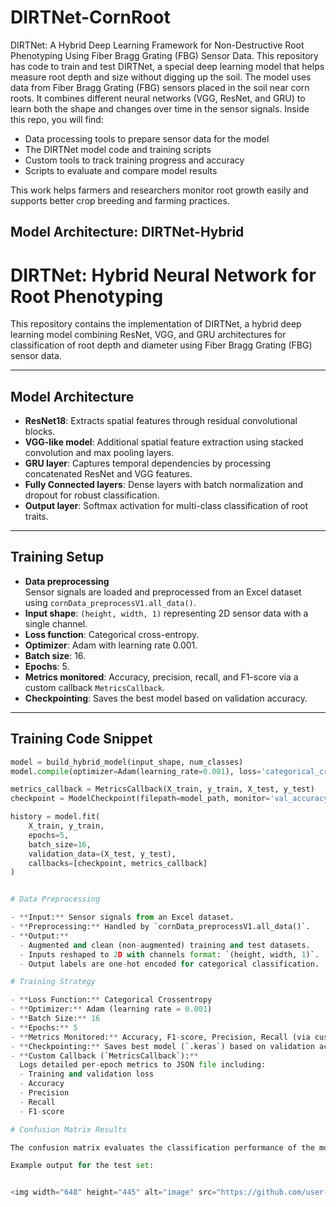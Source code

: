 # DIRTNet-CornRoot
DIRTNet: A Hybrid Deep Learning Framework for Non-Destructive Root Phenotyping Using Fiber Bragg Grating (FBG) Sensor Data.
This repository has code to train and test DIRTNet, a special deep learning model that helps measure root depth and size without digging up the soil. The model uses data from Fiber Bragg Grating (FBG) sensors placed in the soil near corn roots. It combines different neural networks (VGG, ResNet, and GRU) to learn both the shape and changes over time in the sensor signals. Inside this repo, you will find:

* Data processing tools to prepare sensor data for the model
* The DIRTNet model code and training scripts
* Custom tools to track training progress and accuracy
* Scripts to evaluate and compare model results

This work helps farmers and researchers monitor root growth easily and supports better crop breeding and farming practices.

## Model Architecture: DIRTNet-Hybrid

# DIRTNet: Hybrid Neural Network for Root Phenotyping

This repository contains the implementation of DIRTNet, a hybrid deep learning model combining ResNet, VGG, and GRU architectures for classification of root depth and diameter using Fiber Bragg Grating (FBG) sensor data.

---

## Model Architecture

- **ResNet18**: Extracts spatial features through residual convolutional blocks.
- **VGG-like model**: Additional spatial feature extraction using stacked convolution and max pooling layers.
- **GRU layer**: Captures temporal dependencies by processing concatenated ResNet and VGG features.
- **Fully Connected layers**: Dense layers with batch normalization and dropout for robust classification.
- **Output layer**: Softmax activation for multi-class classification of root traits.

---

## Training Setup

- **Data preprocessing**  
  Sensor signals are loaded and preprocessed from an Excel dataset using `cornData_preprocessV1.all_data()`.  
- **Input shape**: `(height, width, 1)` representing 2D sensor data with a single channel.  
- **Loss function**: Categorical cross-entropy.  
- **Optimizer**: Adam with learning rate 0.001.  
- **Batch size**: 16.  
- **Epochs**: 5.  
- **Metrics monitored**: Accuracy, precision, recall, and F1-score via a custom callback `MetricsCallback`.  
- **Checkpointing**: Saves the best model based on validation accuracy.

---

## Training Code Snippet

```python
model = build_hybrid_model(input_shape, num_classes)
model.compile(optimizer=Adam(learning_rate=0.001), loss='categorical_crossentropy', metrics=['accuracy'])

metrics_callback = MetricsCallback(X_train, y_train, X_test, y_test)
checkpoint = ModelCheckpoint(filepath=model_path, monitor='val_accuracy', save_best_only=True, mode='max')

history = model.fit(
    X_train, y_train,
    epochs=5,
    batch_size=16,
    validation_data=(X_test, y_test),
    callbacks=[checkpoint, metrics_callback]
)


# Data Preprocessing

- **Input:** Sensor signals from an Excel dataset.
- **Preprocessing:** Handled by `cornData_preprocessV1.all_data()`.
- **Output:**  
  - Augmented and clean (non-augmented) training and test datasets.  
  - Inputs reshaped to 2D with channels format: `(height, width, 1)`.  
  - Output labels are one-hot encoded for categorical classification.

# Training Strategy

- **Loss Function:** Categorical Crossentropy  
- **Optimizer:** Adam (learning rate = 0.001)  
- **Batch Size:** 16  
- **Epochs:** 5  
- **Metrics Monitored:** Accuracy, F1-score, Precision, Recall (via custom `MetricsCallback`)  
- **Checkpointing:** Saves best model (`.keras`) based on validation accuracy  
- **Custom Callback (`MetricsCallback`):**  
  Logs detailed per-epoch metrics to JSON file including:  
  - Training and validation loss  
  - Accuracy  
  - Precision  
  - Recall  
  - F1-score

# Confusion Matrix Results

The confusion matrix evaluates the classification performance of the model by showing how many samples were correctly and incorrectly classified per class.

Example output for the test set:


<img width="648" height="445" alt="image" src="https://github.com/user-attachments/assets/19f6dc7d-4e3f-4549-aed6-2a5c8829a56c" />


